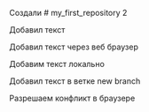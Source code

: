 ﻿ Создали # my_first_repository 2

Добавил текст

Добавил текст через веб браузер

Добавим текст локально

Добавил текст в ветке new branch

Разрешаем конфликт в браузере
